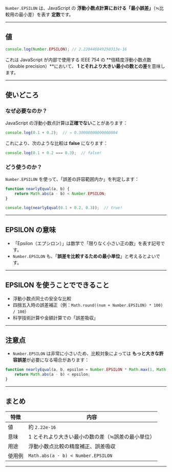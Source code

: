 `Number.EPSILON` は、JavaScript の **浮動小数点計算における「最小誤差」**（≒比較用の最小差）を表す **定数**です。

---

## 値

```javascript
console.log(Number.EPSILON); // 2.220446049250313e-16
```

これは JavaScript が内部で使用する IEEE 754 の \*\*倍精度浮動小数点数（double precision）\*\*において、
**1 とそれより大きい最小の数との差**を意味します。

---

## 使いどころ

### なぜ必要なのか？

JavaScript の浮動小数点計算は**正確でない**ことがあります：

```javascript
console.log(0.1 + 0.2);  // → 0.30000000000000004
```

これにより、次のような比較は **false** になります：

```javascript
console.log(0.1 + 0.2 === 0.3);  // false!
```

### どう使うのか？

`Number.EPSILON` を使って、「誤差の許容範囲内か」を判定します：

```javascript
function nearlyEqual(a, b) {
    return Math.abs(a - b) < Number.EPSILON;
}

console.log(nearlyEqual(0.1 + 0.2, 0.3));  // true!
```

---

## EPSILON の意味

* 「Epsilon（エプシロン）」は数学で「限りなく小さい正の数」を表す記号です。
* `Number.EPSILON` も、「**誤差を比較するための最小単位**」と考えるとよいです。

---

## EPSILON を使うことでできること

* 浮動小数点同士の安全な比較
* 四捨五入時の誤差補正（例：`Math.round((num + Number.EPSILON) * 100) / 100`）
* 科学技術計算や金額計算での「誤差吸収」

---

## 注意点

* `Number.EPSILON` は非常に小さいため、比較対象によっては **もっと大きな許容誤差**が必要になる場合があります：

```javascript
function nearlyEqual(a, b, epsilon = Number.EPSILON * Math.max(1, Math.abs(a), Math.abs(b))) {
    return Math.abs(a - b) < epsilon;
}
```

---

## まとめ

| 特徴  | 内容                                 |
| --- | ---------------------------------- |
| 値   | 約 `2.22e-16`                       |
| 意味  | 1 とそれより大きい最小の数の差（≒誤差の最小単位）         |
| 用途  | 浮動小数点比較の精度補正、誤差吸収                  |
| 使用例 | `Math.abs(a - b) < Number.EPSILON` |

---
